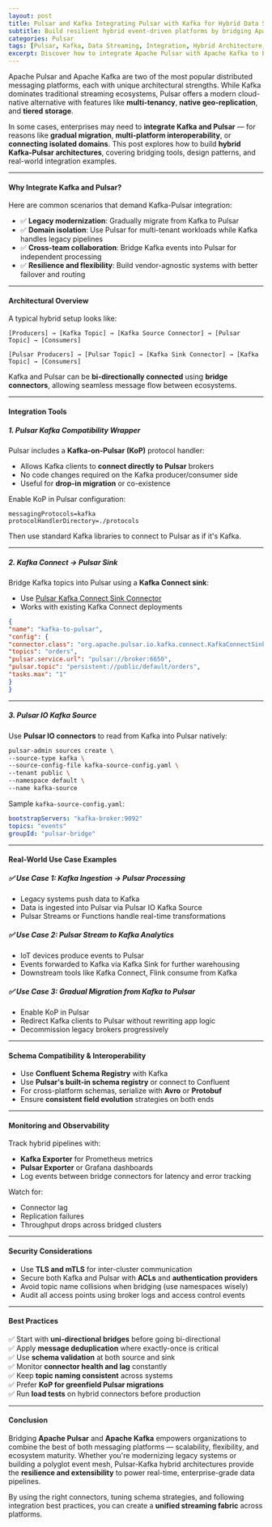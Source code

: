 ```yaml
---
layout: post
title: Pulsar and Kafka Integrating Pulsar with Kafka for Hybrid Data Streaming Architectures
subtitle: Build resilient hybrid event-driven platforms by bridging Apache Kafka and Apache Pulsar
categories: Pulsar
tags: [Pulsar, Kafka, Data Streaming, Integration, Hybrid Architecture, Event-Driven, Messaging Systems]
excerpt: Discover how to integrate Apache Pulsar with Apache Kafka to build hybrid streaming architectures. Learn about bridging tools, interoperability strategies, and real-world use cases for unified event pipelines.
---
```

Apache Pulsar and Apache Kafka are two of the most popular distributed messaging platforms, each with unique architectural strengths. While Kafka dominates traditional streaming ecosystems, Pulsar offers a modern cloud-native alternative with features like **multi-tenancy**, **native geo-replication**, and **tiered storage**.

In some cases, enterprises may need to **integrate Kafka and Pulsar** — for reasons like **gradual migration**, **multi-platform interoperability**, or **connecting isolated domains**. This post explores how to build **hybrid Kafka-Pulsar architectures**, covering bridging tools, design patterns, and real-world integration examples.

---

#### Why Integrate Kafka and Pulsar?

Here are common scenarios that demand Kafka-Pulsar integration:

- ✅ **Legacy modernization**: Gradually migrate from Kafka to Pulsar
- ✅ **Domain isolation**: Use Pulsar for multi-tenant workloads while Kafka handles legacy pipelines
- ✅ **Cross-team collaboration**: Bridge Kafka events into Pulsar for independent processing
- ✅ **Resilience and flexibility**: Build vendor-agnostic systems with better failover and routing

---

#### Architectural Overview

A typical hybrid setup looks like:

```
[Producers] → [Kafka Topic] → [Kafka Source Connector] → [Pulsar Topic] → [Consumers]

[Pulsar Producers] → [Pulsar Topic] → [Kafka Sink Connector] → [Kafka Topic] → [Consumers]
```

Kafka and Pulsar can be **bi-directionally connected** using **bridge connectors**, allowing seamless message flow between ecosystems.

---

#### Integration Tools

##### 1. **Pulsar Kafka Compatibility Wrapper**

Pulsar includes a **Kafka-on-Pulsar (KoP)** protocol handler:
- Allows Kafka clients to **connect directly to Pulsar** brokers
- No code changes required on the Kafka producer/consumer side
- Useful for **drop-in migration** or co-existence

Enable KoP in Pulsar configuration:

```properties
messagingProtocols=kafka
protocolHandlerDirectory=./protocols
```

Then use standard Kafka libraries to connect to Pulsar as if it's Kafka.

---

##### 2. **Kafka Connect → Pulsar Sink**

Bridge Kafka topics into Pulsar using a **Kafka Connect sink**:

- Use [Pulsar Kafka Connect Sink Connector](https://pulsar.apache.org/docs/next/io-kafka-connect/)
- Works with existing Kafka Connect deployments

```json
{
"name": "kafka-to-pulsar",
"config": {
"connector.class": "org.apache.pulsar.io.kafka.connect.KafkaConnectSink",
"topics": "orders",
"pulsar.service.url": "pulsar://broker:6650",
"pulsar.topic": "persistent://public/default/orders",
"tasks.max": "1"
}
}
```

---

##### 3. **Pulsar IO Kafka Source**

Use **Pulsar IO connectors** to read from Kafka into Pulsar natively:

```bash
pulsar-admin sources create \
--source-type kafka \
--source-config-file kafka-source-config.yaml \
--tenant public \
--namespace default \
--name kafka-source
```

Sample `kafka-source-config.yaml`:

```yaml
bootstrapServers: "kafka-broker:9092"
topics: "events"
groupId: "pulsar-bridge"
```

---

#### Real-World Use Case Examples

##### ✅ Use Case 1: Kafka Ingestion → Pulsar Processing

- Legacy systems push data to Kafka
- Data is ingested into Pulsar via Pulsar IO Kafka Source
- Pulsar Streams or Functions handle real-time transformations

##### ✅ Use Case 2: Pulsar Stream to Kafka Analytics

- IoT devices produce events to Pulsar
- Events forwarded to Kafka via Kafka Sink for further warehousing
- Downstream tools like Kafka Connect, Flink consume from Kafka

##### ✅ Use Case 3: Gradual Migration from Kafka to Pulsar

- Enable KoP in Pulsar
- Redirect Kafka clients to Pulsar without rewriting app logic
- Decommission legacy brokers progressively

---

#### Schema Compatibility & Interoperability

- Use **Confluent Schema Registry** with Kafka
- Use **Pulsar's built-in schema registry** or connect to Confluent
- For cross-platform schemas, serialize with **Avro** or **Protobuf**
- Ensure **consistent field evolution** strategies on both ends

---

#### Monitoring and Observability

Track hybrid pipelines with:
- **Kafka Exporter** for Prometheus metrics
- **Pulsar Exporter** or Grafana dashboards
- Log events between bridge connectors for latency and error tracking

Watch for:
- Connector lag
- Replication failures
- Throughput drops across bridged clusters

---

#### Security Considerations

- Use **TLS and mTLS** for inter-cluster communication
- Secure both Kafka and Pulsar with **ACLs** and **authentication providers**
- Avoid topic name collisions when bridging (use namespaces wisely)
- Audit all access points using broker logs and access control events

---

#### Best Practices

✅ Start with **uni-directional bridges** before going bi-directional  
✅ Apply **message deduplication** where exactly-once is critical  
✅ Use **schema validation** at both source and sink  
✅ Monitor **connector health and lag** constantly  
✅ Keep **topic naming consistent** across systems  
✅ Prefer **KoP for greenfield Pulsar migrations**  
✅ Run **load tests** on hybrid connectors before production

---

#### Conclusion

Bridging **Apache Pulsar** and **Apache Kafka** empowers organizations to combine the best of both messaging platforms — scalability, flexibility, and ecosystem maturity. Whether you're modernizing legacy systems or building a polyglot event mesh, Pulsar-Kafka hybrid architectures provide the **resilience and extensibility** to power real-time, enterprise-grade data pipelines.

By using the right connectors, tuning schema strategies, and following integration best practices, you can create a **unified streaming fabric** across platforms.
